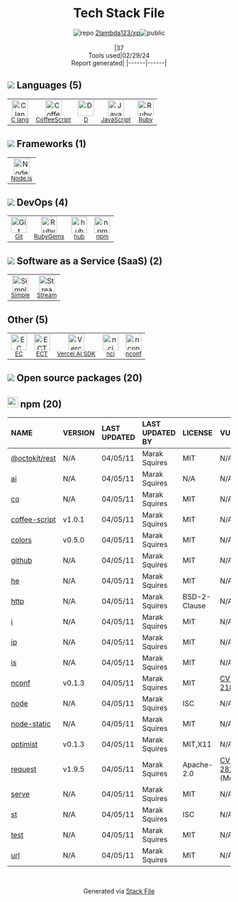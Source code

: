 <!--
&lt;--- Readme.md Snippet without images Start ---&gt;
## Tech Stack
2lambda123/xp is built on the following main stack:

- [C lang](http://en.wikipedia.org/wiki/C_(programming_language)) – Languages
- [CoffeeScript](http://coffeescript.org/) – Languages
- [D](http://dlang.org/) – Languages
- [JavaScript](https://developer.mozilla.org/en-US/docs/Web/JavaScript) – Languages
- [Ruby](https://www.ruby-lang.org) – Languages
- [Node.js](http://nodejs.org/) – Frameworks (Full Stack)
- [hub](http://hub.github.com/) – Git Tools
- [Simple](https://simple-tracker.com) – Time Tracking
- [Stream](https://getstream.io/) – Activity Feeds as a Service
- [Vercel AI SDK](https://sdk.vercel.ai/docs) – Large Language Model Tools

Full tech stack [here](/techstack.md)

&lt;--- Readme.md Snippet without images End ---&gt;

&lt;--- Readme.md Snippet with images Start ---&gt;
## Tech Stack
2lambda123/xp is built on the following main stack:

- <img width='25' height='25' src='https://img.stackshare.io/no-img-open-source.png' alt='C lang'/> [C lang](http://en.wikipedia.org/wiki/C_(programming_language)) – Languages
- <img width='25' height='25' src='https://img.stackshare.io/service/1178/slQydAMv.png' alt='CoffeeScript'/> [CoffeeScript](http://coffeescript.org/) – Languages
- <img width='25' height='25' src='https://img.stackshare.io/service/3117/d-5.png' alt='D'/> [D](http://dlang.org/) – Languages
- <img width='25' height='25' src='https://img.stackshare.io/service/1209/javascript.jpeg' alt='JavaScript'/> [JavaScript](https://developer.mozilla.org/en-US/docs/Web/JavaScript) – Languages
- <img width='25' height='25' src='https://img.stackshare.io/service/989/ruby.png' alt='Ruby'/> [Ruby](https://www.ruby-lang.org) – Languages
- <img width='25' height='25' src='https://img.stackshare.io/service/1011/n1JRsFeB_400x400.png' alt='Node.js'/> [Node.js](http://nodejs.org/) – Frameworks (Full Stack)
- <img width='25' height='25' src='https://img.stackshare.io/no-img-open-source.png' alt='hub'/> [hub](http://hub.github.com/) – Git Tools
- <img width='25' height='25' src='https://img.stackshare.io/service/11894/default_5bb2c0012a8c2666af5081e803e15952f675da0c.png' alt='Simple'/> [Simple](https://simple-tracker.com) – Time Tracking
- <img width='25' height='25' src='https://img.stackshare.io/service/2213/mBSAJI_h_400x400.jpg' alt='Stream'/> [Stream](https://getstream.io/) – Activity Feeds as a Service
- <img width='25' height='25' src='https://img.stackshare.io/service/101756/default_4f2991cba3ec7fdd1cc87de69f4868157b0f2001.png' alt='Vercel AI SDK'/> [Vercel AI SDK](https://sdk.vercel.ai/docs) – Large Language Model Tools

Full tech stack [here](/techstack.md)

&lt;--- Readme.md Snippet with images End ---&gt;
-->
<div align="center">

# Tech Stack File
![](https://img.stackshare.io/repo.svg "repo") [2lambda123/xp](https://github.com/2lambda123/xp)![](https://img.stackshare.io/public_badge.svg "public")
<br/><br/>
|37<br/>Tools used|02/29/24 <br/>Report generated|
|------|------|
</div>

## <img src='https://img.stackshare.io/languages.svg'/> Languages (5)
<table><tr>
  <td align='center'>
  <img width='36' height='36' src='https://img.stackshare.io/no-img-open-source.png' alt='C lang'>
  <br>
  <sub><a href="http://en.wikipedia.org/wiki/C_(programming_language)">C lang</a></sub>
  <br>
  <sub></sub>
</td>

<td align='center'>
  <img width='36' height='36' src='https://img.stackshare.io/service/1178/slQydAMv.png' alt='CoffeeScript'>
  <br>
  <sub><a href="http://coffeescript.org/">CoffeeScript</a></sub>
  <br>
  <sub></sub>
</td>

<td align='center'>
  <img width='36' height='36' src='https://img.stackshare.io/service/3117/d-5.png' alt='D'>
  <br>
  <sub><a href="http://dlang.org/">D</a></sub>
  <br>
  <sub></sub>
</td>

<td align='center'>
  <img width='36' height='36' src='https://img.stackshare.io/service/1209/javascript.jpeg' alt='JavaScript'>
  <br>
  <sub><a href="https://developer.mozilla.org/en-US/docs/Web/JavaScript">JavaScript</a></sub>
  <br>
  <sub></sub>
</td>

<td align='center'>
  <img width='36' height='36' src='https://img.stackshare.io/service/989/ruby.png' alt='Ruby'>
  <br>
  <sub><a href="https://www.ruby-lang.org">Ruby</a></sub>
  <br>
  <sub></sub>
</td>

</tr>
</table>

## <img src='https://img.stackshare.io/frameworks.svg'/> Frameworks (1)
<table><tr>
  <td align='center'>
  <img width='36' height='36' src='https://img.stackshare.io/service/1011/n1JRsFeB_400x400.png' alt='Node.js'>
  <br>
  <sub><a href="http://nodejs.org/">Node.js</a></sub>
  <br>
  <sub></sub>
</td>

</tr>
</table>

## <img src='https://img.stackshare.io/devops.svg'/> DevOps (4)
<table><tr>
  <td align='center'>
  <img width='36' height='36' src='https://img.stackshare.io/service/1046/git.png' alt='Git'>
  <br>
  <sub><a href="http://git-scm.com/">Git</a></sub>
  <br>
  <sub></sub>
</td>

<td align='center'>
  <img width='36' height='36' src='https://img.stackshare.io/service/12795/5jL6-BA5_400x400.jpeg' alt='RubyGems'>
  <br>
  <sub><a href="https://rubygems.org/">RubyGems</a></sub>
  <br>
  <sub></sub>
</td>

<td align='center'>
  <img width='36' height='36' src='https://img.stackshare.io/no-img-open-source.png' alt='hub'>
  <br>
  <sub><a href="http://hub.github.com/">hub</a></sub>
  <br>
  <sub></sub>
</td>

<td align='center'>
  <img width='36' height='36' src='https://img.stackshare.io/service/1120/lejvzrnlpb308aftn31u.png' alt='npm'>
  <br>
  <sub><a href="https://www.npmjs.com/">npm</a></sub>
  <br>
  <sub></sub>
</td>

</tr>
</table>

## <img src='https://img.stackshare.io/saas.svg'/> Software as a Service (SaaS) (2)
<table><tr>
  <td align='center'>
  <img width='36' height='36' src='https://img.stackshare.io/service/11894/default_5bb2c0012a8c2666af5081e803e15952f675da0c.png' alt='Simple'>
  <br>
  <sub><a href="https://simple-tracker.com">Simple</a></sub>
  <br>
  <sub></sub>
</td>

<td align='center'>
  <img width='36' height='36' src='https://img.stackshare.io/service/2213/mBSAJI_h_400x400.jpg' alt='Stream'>
  <br>
  <sub><a href="https://getstream.io/">Stream</a></sub>
  <br>
  <sub></sub>
</td>

</tr>
</table>

## Other (5)
<table><tr>
  <td align='center'>
  <img width='36' height='36' src='https://img.stackshare.io/service/4455/no-img-open-source.png' alt='EC'>
  <br>
  <sub><a href="BUG">EC</a></sub>
  <br>
  <sub></sub>
</td>

<td align='center'>
  <img width='36' height='36' src='https://img.stackshare.io/service/2391/no-img-open-source.png' alt='ECT'>
  <br>
  <sub><a href="http://ectjs.com/">ECT</a></sub>
  <br>
  <sub></sub>
</td>

<td align='center'>
  <img width='36' height='36' src='https://img.stackshare.io/service/101756/default_4f2991cba3ec7fdd1cc87de69f4868157b0f2001.png' alt='Vercel AI SDK'>
  <br>
  <sub><a href="https://sdk.vercel.ai/docs">Vercel AI SDK</a></sub>
  <br>
  <sub></sub>
</td>

<td align='center'>
  <img width='36' height='36' src='https://img.stackshare.io/service/7802/13189529.png' alt='nci'>
  <br>
  <sub><a href="https://github.com/node-ci/nci">nci</a></sub>
  <br>
  <sub></sub>
</td>

<td align='center'>
  <img width='36' height='36' src='https://img.stackshare.io/service/7721/4624.jpeg' alt='nconf'>
  <br>
  <sub><a href="https://github.com/indexzero/nconf">nconf</a></sub>
  <br>
  <sub></sub>
</td>

</tr>
</table>


## <img src='https://img.stackshare.io/group.svg' /> Open source packages (20)</h2>

## <img width='24' height='24' src='https://img.stackshare.io/service/1120/lejvzrnlpb308aftn31u.png'/> npm (20)

|NAME|VERSION|LAST UPDATED|LAST UPDATED BY|LICENSE|VULNERABILITIES|
|:------|:------|:------|:------|:------|:------|
|[@octokit/rest](https://www.npmjs.com/@octokit/rest)|N/A|04/05/11|Marak Squires |MIT|N/A|
|[ai](https://www.npmjs.com/ai)|N/A|04/05/11|Marak Squires |N/A|N/A|
|[co](https://www.npmjs.com/co)|N/A|04/05/11|Marak Squires |MIT|N/A|
|[coffee-script](https://www.npmjs.com/coffee-script)|v1.0.1|04/05/11|Marak Squires |MIT|N/A|
|[colors](https://www.npmjs.com/colors)|v0.5.0|04/05/11|Marak Squires |MIT|N/A|
|[github](https://www.npmjs.com/github)|N/A|04/05/11|Marak Squires |MIT|N/A|
|[he](https://www.npmjs.com/he)|N/A|04/05/11|Marak Squires |MIT|N/A|
|[http](https://www.npmjs.com/http)|N/A|04/05/11|Marak Squires |BSD-2-Clause|N/A|
|[i](https://www.npmjs.com/i)|N/A|04/05/11|Marak Squires |MIT|N/A|
|[ip](https://www.npmjs.com/ip)|N/A|04/05/11|Marak Squires |MIT|N/A|
|[is](https://www.npmjs.com/is)|N/A|04/05/11|Marak Squires |MIT|N/A|
|[nconf](https://www.npmjs.com/nconf)|v0.1.3|04/05/11|Marak Squires |MIT|[CVE-2022-21803](https://github.com/advisories/GHSA-6xwr-q98w-rvg7) (High)|
|[node](https://www.npmjs.com/node)|N/A|04/05/11|Marak Squires |ISC|N/A|
|[node-static](https://www.npmjs.com/node-static)|N/A|04/05/11|Marak Squires |MIT|N/A|
|[optimist](https://www.npmjs.com/optimist)|v0.1.3|04/05/11|Marak Squires |MIT,X11|N/A|
|[request](https://www.npmjs.com/request)|v1.9.5|04/05/11|Marak Squires |Apache-2.0|[CVE-2023-28155](https://github.com/advisories/GHSA-p8p7-x288-28g6) (Moderate)|
|[serve](https://www.npmjs.com/serve)|N/A|04/05/11|Marak Squires |MIT|N/A|
|[st](https://www.npmjs.com/st)|N/A|04/05/11|Marak Squires |ISC|N/A|
|[test](https://www.npmjs.com/test)|N/A|04/05/11|Marak Squires |MIT|N/A|
|[url](https://www.npmjs.com/url)|N/A|04/05/11|Marak Squires |MIT|N/A|

<br/>
<div align='center'>

Generated via [Stack File](https://github.com/marketplace/stack-file)
